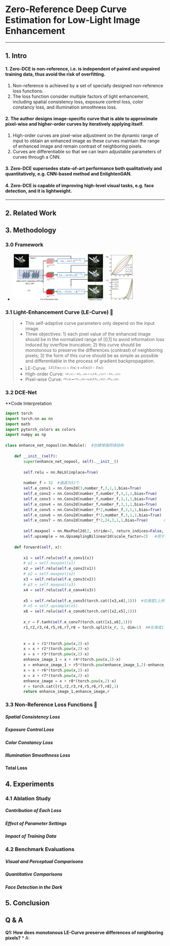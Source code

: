 # Zero-Reference Deep Curve Estimation for Low-Light Image Enhancement
* * *
## 1. Intro
#### 1. Zero-DCE is non-reference, i.e. is independent of paired and unpaired training data, thus avoid the risk of overfitting.
   1. Non-reference is achieved by a set of specially designed non-reference loss functions.
   2. The loss function consider multiple factors of light enhancement, including spatial consistency loss, exposure control loss, color constancy loss, and illumination smoothness loss.
#### 2. The author designs image-specific curve that is able to approximate pixel-wise and higher-order curves by iteratively applying itself.
   1. High-order curves are pixel-wise adjustment on the dynamic range of input to obtain an enhanced image as these curves maintain the range of enhanced image and remain contrast of neighboring pixels.
   2. Curves are differentiable so that we can learn adjustable parameters of curves through a CNN.
#### 3. Zero-DCE supersedes state-of-art performance both qualitatively and quantitatively, e.g. CNN-based method and EnlightenGAN.
#### 4. Zero-DCE is capable of improving high-level visual tasks, e.g. face detection, and it is lightweight.
* * * 
## 2. Related Work

## 3. Methodology
### 3.0 Framework
* <img src="https://raw.githubusercontent.com/TheLissandra1/Nest-of-Lisa/master/ImageLinks_LIME_Zero_DCE/DCENetFramework.png" width="80%">
### 3.1 Light-Enhancement Curve (LE-Curve) 💜
   > * This self-adaptive curve parameters only depend on the input image.
   > * Three objectives: 1) each pixel value of the enhanced image should be in the normalized range of [0,1] to avoid information loss induced by overflow truncation; 2) this curve should be monotonous to preserve the differences (contrast) of neighboring pixels; 3) the form of this curve should be as simple as possible and  differentiable in the process of gradient backpropagation.
   > * LE-Curve: 
   >   <img src='https://raw.githubusercontent.com/TheLissandra1/Nest-of-Lisa/master/ImageLinks_LIME_Zero_DCE/LECurve.png' width="40%">
   > * High-order Curve:
   >   <img src="https://raw.githubusercontent.com/TheLissandra1/Nest-of-Lisa/master/ImageLinks_LIME_Zero_DCE/High_Order_Curve.png" width="40%">
   > * Pixel-wise Curve:
   >   <img src="https://raw.githubusercontent.com/TheLissandra1/Nest-of-Lisa/master/ImageLinks_LIME_Zero_DCE/Pixel-wise_Curve.png" width="40%">
### 3.2 DCE-Net

**Code Interpretation
```python
import torch
import torch.nn as nn
import math
import pytorch_colors as colors
import numpy as np

class enhance_net_nopool(nn.Module):  #创建增强网络结构

	def __init__(self):
		super(enhance_net_nopool, self).__init__()

		self.relu = nn.ReLU(inplace=True) 

		number_f = 32  #通道为32个
		self.e_conv1 = nn.Conv2d(3,number_f,3,1,1,bias=True) 
		self.e_conv2 = nn.Conv2d(number_f,number_f,3,1,1,bias=True) 
		self.e_conv3 = nn.Conv2d(number_f,number_f,3,1,1,bias=True) 
		self.e_conv4 = nn.Conv2d(number_f,number_f,3,1,1,bias=True) 
		self.e_conv5 = nn.Conv2d(number_f*2,number_f,3,1,1,bias=True) 
		self.e_conv6 = nn.Conv2d(number_f*2,number_f,3,1,1,bias=True) 
		self.e_conv7 = nn.Conv2d(number_f*2,24,3,1,1,bias=True)       #创建7个卷积层

		self.maxpool = nn.MaxPool2d(2, stride=2, return_indices=False, ceil_mode=False)   #最大池化层
		self.upsample = nn.UpsamplingBilinear2d(scale_factor=2)   #用于2D数据的线性插值算法  
		
	def forward(self, x):   

		x1 = self.relu(self.e_conv1(x))
		# p1 = self.maxpool(x1)
		x2 = self.relu(self.e_conv2(x1))
		# p2 = self.maxpool(x2)
		x3 = self.relu(self.e_conv3(x2))
		# p3 = self.maxpool(x3)
		x4 = self.relu(self.e_conv4(x3))

		x5 = self.relu(self.e_conv5(torch.cat([x3,x4],1)))  #在维度1上拼接x3,x4
		# x5 = self.upsample(x5)
		x6 = self.relu(self.e_conv6(torch.cat([x2,x5],1)))

		x_r = F.tanh(self.e_conv7(torch.cat([x1,x6],1)))
		r1,r2,r3,r4,r5,r6,r7,r8 = torch.split(x_r, 3, dim=1)  ##在维度1上进行划分，每大块包含3个小块


		x = x + r1*(torch.pow(x,2)-x)
		x = x + r2*(torch.pow(x,2)-x)
		x = x + r3*(torch.pow(x,2)-x)
		enhance_image_1 = x + r4*(torch.pow(x,2)-x)		
		x = enhance_image_1 + r5*(torch.pow(enhance_image_1,2)-enhance_image_1)		
		x = x + r6*(torch.pow(x,2)-x)	
		x = x + r7*(torch.pow(x,2)-x)
		enhance_image = x + r8*(torch.pow(x,2)-x)
		r = torch.cat([r1,r2,r3,r4,r5,r6,r7,r8],1)
		return enhance_image_1,enhance_image,r
```

### 3.3 Non-Reference Loss Functions 💜 
##### Spatial Consistency Loss
##### Exposure Control Loss
##### Color Constancy Loss
##### Illumination Smoothness Loss
#### Total Loss

## 4. Experiments
### 4.1 Ablation Study
##### Contribution of Each Loss
##### Effect of Parameter Settings
##### Impact of Training Data

### 4.2 Benchmark Evaluations
##### Visual and Perceptual Comparisons
##### Quantitative Comparisons
##### Face Detection in the Dark

## 5. Conclusion


## Q & A 
**Q1: How does monotonous LE-Curve preserve differences of neighboring pixels?**
    * A:

